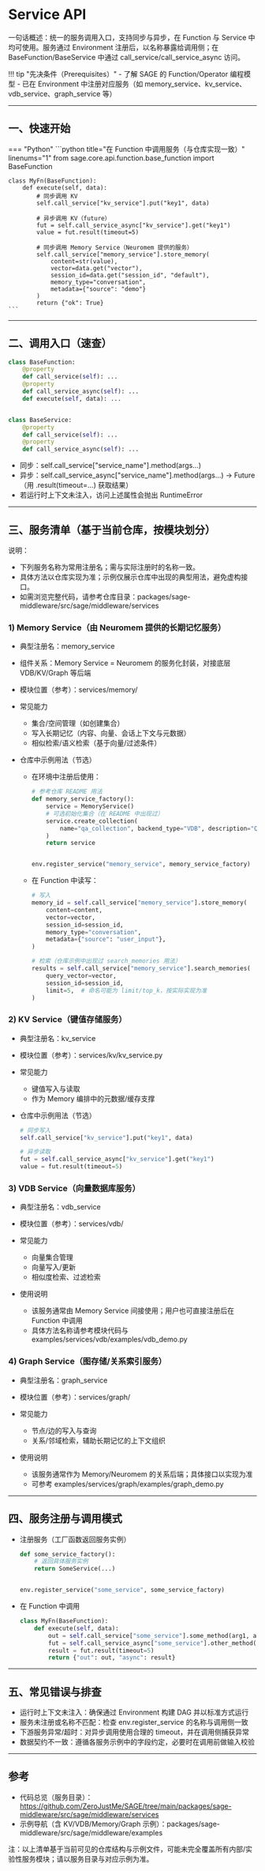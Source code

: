 # Service API

一句话概述：统一的服务调用入口，支持同步与异步，在 Function 与 Service 中均可使用。服务通过 Environment 注册后，以名称暴露给调用侧；在
BaseFunction/BaseService 中通过 call_service/call_service_async 访问。

!!! tip "先决条件（Prerequisites）" - 了解 SAGE 的 Function/Operator 编程模型 - 已在 Environment 中注册对应服务（如
memory_service、kv_service、vdb_service、graph_service 等）

______________________________________________________________________

## 一、快速开始

=== "Python" \`\`\`python title="在 Function 中调用服务（与仓库实现一致）" linenums="1" from
sage.core.api.function.base_function import BaseFunction

````
class MyFn(BaseFunction):
    def execute(self, data):
        # 同步调用 KV
        self.call_service["kv_service"].put("key1", data)

        # 异步调用 KV（future）
        fut = self.call_service_async["kv_service"].get("key1")
        value = fut.result(timeout=5)

        # 同步调用 Memory Service（Neuromem 提供的服务）
        self.call_service["memory_service"].store_memory(
            content=str(value),
            vector=data.get("vector"),
            session_id=data.get("session_id", "default"),
            memory_type="conversation",
            metadata={"source": "demo"}
        )
        return {"ok": True}
```
````

______________________________________________________________________

## 二、调用入口（速查）

```python
class BaseFunction:
    @property
    def call_service(self): ...
    @property
    def call_service_async(self): ...
    def execute(self, data): ...


class BaseService:
    @property
    def call_service(self): ...
    @property
    def call_service_async(self): ...
```

- 同步：self.call_service\["service_name"\].method(args...)
- 异步：self.call_service_async\["service_name"\].method(args...) -> Future（用 .result(timeout=…) 获取结果）
- 若运行时上下文未注入，访问上述属性会抛出 RuntimeError

______________________________________________________________________

## 三、服务清单（基于当前仓库，按模块划分）

说明：

- 下列服务名称为常用注册名；需与实际注册时的名称一致。
- 具体方法以仓库实现为准；示例仅展示仓库中出现的典型用法，避免虚构接口。
- 如需浏览完整代码，请参考仓库目录：packages/sage-middleware/src/sage/middleware/services

### 1) Memory Service（由 Neuromem 提供的长期记忆服务）

- 典型注册名：memory_service

- 组件关系：Memory Service = Neuromem 的服务化封装，对接底层 VDB/KV/Graph 等后端

- 模块位置（参考）：services/memory/

- 常见能力

  - 集合/空间管理（如创建集合）
  - 写入长期记忆（内容、向量、会话上下文与元数据）
  - 相似检索/语义检索（基于向量/过滤条件）

- 仓库中示例用法（节选）

  - 在环境中注册后使用：
    ```python
    # 参考仓库 README 用法
    def memory_service_factory():
        service = MemoryService()
        # 可选初始化集合（在 README 中出现过）
        service.create_collection(
            name="qa_collection", backend_type="VDB", description="QA pipeline memory"
        )
        return service


    env.register_service("memory_service", memory_service_factory)
    ```
  - 在 Function 中读写：
    ```python
    # 写入
    memory_id = self.call_service["memory_service"].store_memory(
        content=content,
        vector=vector,
        session_id=session_id,
        memory_type="conversation",
        metadata={"source": "user_input"},
    )

    # 检索（仓库示例中出现过 search_memories 用法）
    results = self.call_service["memory_service"].search_memories(
        query_vector=vector,
        session_id=session_id,
        limit=5,  # 命名可能为 limit/top_k，按实际实现为准
    )
    ```

### 2) KV Service（键值存储服务）

- 典型注册名：kv_service

- 模块位置（参考）：services/kv/kv_service.py

- 常见能力

  - 键值写入与读取
  - 作为 Memory 编排中的元数据/缓存支撑

- 仓库中示例用法（节选）

  ```python
  # 同步写入
  self.call_service["kv_service"].put("key1", data)

  # 异步读取
  fut = self.call_service_async["kv_service"].get("key1")
  value = fut.result(timeout=5)
  ```

### 3) VDB Service（向量数据库服务）

- 典型注册名：vdb_service

- 模块位置（参考）：services/vdb/

- 常见能力

  - 向量集合管理
  - 向量写入/更新
  - 相似度检索、过滤检索

- 使用说明

  - 该服务通常由 Memory Service 间接使用；用户也可直接注册后在 Function 中调用
  - 具体方法名称请参考模块代码与 examples/services/vdb/examples/vdb_demo.py

### 4) Graph Service（图存储/关系索引服务）

- 典型注册名：graph_service

- 模块位置（参考）：services/graph/

- 常见能力

  - 节点/边的写入与查询
  - 关系/邻域检索，辅助长期记忆的上下文组织

- 使用说明

  - 该服务通常作为 Memory/Neuromem 的关系后端；具体接口以实现为准
  - 可参考 examples/services/graph/examples/graph_demo.py

______________________________________________________________________

## 四、服务注册与调用模式

- 注册服务（工厂函数返回服务实例）

  ```python
  def some_service_factory():
      # 返回具体服务实例
      return SomeService(...)


  env.register_service("some_service", some_service_factory)
  ```

- 在 Function 中调用

  ```python
  class MyFn(BaseFunction):
      def execute(self, data):
          out = self.call_service["some_service"].some_method(arg1, arg2)
          fut = self.call_service_async["some_service"].other_method(...)
          result = fut.result(timeout=5)
          return {"out": out, "async": result}
  ```

______________________________________________________________________

## 五、常见错误与排查

- 运行时上下文未注入：确保通过 Environment 构建 DAG 并以标准方式运行
- 服务未注册或名称不匹配：检查 env.register_service 的名称与调用侧一致
- 下游服务异常/超时：对异步调用使用合理的 timeout，并在调用侧捕获异常
- 数据契约不一致：遵循各服务示例中的字段约定，必要时在调用前做输入校验

______________________________________________________________________

## 参考

- 代码总览（服务目录）：https://github.com/ZeroJustMe/SAGE/tree/main/packages/sage-middleware/src/sage/middleware/services
- 示例导航（含 KV/VDB/Memory/Graph 示例）：packages/sage-middleware/src/sage/middleware/examples

注：以上清单基于当前可见的仓库结构与示例文件，可能未完全覆盖所有内部/实验性服务模块；请以服务目录与对应示例为准。
